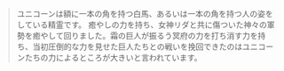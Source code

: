 > ユニコーンは額に一本の角を持つ白馬、あるいは一本の角を持つ人の姿をしている精霊です。
> 癒やしの力を持ち、女神リダと共に傷ついた神々の軍勢を癒やして回りました。霜の巨人が振るう冥府の力を打ち消す力を持ち、当初圧倒的な力を見せた巨人たちとの戦いを挽回できたのはユニコーンたちの力によるところが大きいと言われています。

